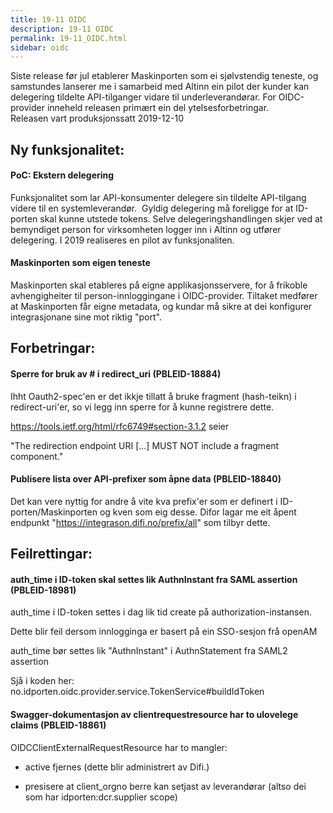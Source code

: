 ```yaml
---
title: 19-11 OIDC
description: 19-11 OIDC
permalink: 19-11_OIDC.html
sidebar: oidc
---
```



 Siste release før jul etablerer Maskinporten som ei sjølvstendig teneste, og samstundes lanserer me i samarbeid med Altinn ein pilot der kunder kan delegering tildelte API-tilganger vidare til underleverandørar.    For OIDC-provider inneheld releasen primært ein del ytelsesforbetringar.  
Releasen vart produksjonssatt 2019-12-10

## Ny funksjonalitet:


#### PoC: Ekstern delegering

 Funksjonalitet som lar API-konsumenter delegere sin tildelte API-tilgang videre til en systemleverandør.&nbsp; Gyldig delegering må foreligge for at ID-porten skal kunne utstede tokens. Selve delegeringshandlingen skjer ved at bemyndiget person for virksomheten logger inn i Altinn og utfører delegering.  I 2019 realiseres en pilot av funksjonaliten. 


#### Maskinporten som eigen teneste

 Maskinporten skal etableres på eigne applikasjonsservere, for å frikoble avhengigheiter til person-innloggingane i OIDC-provider.    Tiltaket medfører at Maskinporten får eigne metadata, og kundar må sikre at dei konfigurer integrasjonane sine mot riktig "port". 

## Forbetringar:

#### Sperre for bruk av # i redirect_uri (PBLEID-18884)

Ihht Oauth2-spec'en er det ikkje tillatt å bruke fragment (hash-teikn) i redirect-uri'er, so vi legg inn sperre for å kunne registrere dette. 

https://tools.ietf.org/html/rfc6749#section-3.1.2 seier
  "The redirection endpoint URI [...] MUST NOT include a fragment component."



#### Publisere lista over API-prefixer som åpne data (PBLEID-18840)

Det kan vere nyttig for andre å vite kva prefix'er som er definert i ID-porten/Maskinporten og kven som eig desse.  Difor lagar me eit åpent endpunkt "https://integrason.difi.no/prefix/all" som tilbyr dette. 

## Feilrettingar:

#### auth_time i ID-token skal settes lik AuthnInstant fra SAML assertion (PBLEID-18981)

auth_time i ID-token settes i dag lik tid create på authorization-instansen.

Dette blir feil dersom innlogginga er basert på ein SSO-sesjon frå openAM

auth_time bør settes lik "AuthnInstant" i AuthnStatement fra SAML2 assertion

Sjå i koden her: no.idporten.oidc.provider.service.TokenService#buildIdToken

#### Swagger-dokumentasjon av clientrequestresource har to ulovelege claims (PBLEID-18861)

OIDCClientExternalRequestResource har to mangler:

- active fjernes (dette blir administrert av Difi.)
- presisere at client_orgno berre kan setjast av leverandørar (altso dei som har idporten:dcr.supplier scope)
